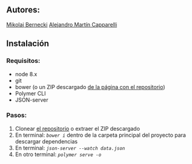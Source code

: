 <!-- TITLE: Fund profile app -->
<!-- SUBTITLE: Con esta app mostramos una página con datos de un fondo dentro de la cartera de fondos de BBVA. Está construida con Polymer 2 y como la fuente de datos utiliza un mock server montado con json-server. -->

## Autores: 
[Mikolaj Bernecki](https://github.com/muflonex)
[Alejandro Martín Capparelli]()
## Instalación
### Requisitos:
* node 8.x
* git
* bower (o un ZIP descargado [de la página con el repositorio](https://github.com/gloriafercu/fund-profile))
* Polymer CLI
* JSON-server

### Pasos:
1. Clonear [el repositorio](https://github.com/gloriafercu/fund-profile) o extraer el ZIP descargado
2. En terminal: *`bower i`* dentro de la carpeta principal del proyecto para descargar dependencias
3. En terminal: *`json-server --watch data.json`*
4. En otro terminal: *`polymer serve -o`*   